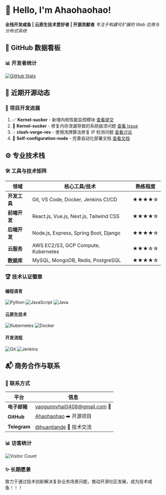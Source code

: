 # 👋 Hello, I'm Ahaohaohao!

**全栈开发咸鱼 | 云原生技术爱好者 | 开源贡献者**
_专注于构建可扩展的 Web 应用与分布式系统_

## 🚀 GitHub 数据看板

### 📊 开发者统计

[![GitHub Stats](https://github-readme-stats.vercel.app/api?username=Ahaohaohao&show_icons=true&theme=radical&count_private=true&hide_border=true&custom_title=我的GitHub概况&border_radius=10)](https://github.com/Ahaohaohao)

## 🌱 近期开源动态

### 🚧 项目开发进展

<!--START_SECTION:activity-->

1. ✅ **Kernel-sucker** - 新增内核性能监控模块
   [查看提交](https://github.com/Ahaohaohao/Kernel-sucker)
2. 🐛 **Kernel-sucker** - 修复内存泄漏导致的系统崩溃问题
   [查看 Issue](https://github.com/Ahaohaohao/Kernel-sucker/issues/12)
3. 💡 **clash-verge-rev** - 使用洗牌算法修复 IP 检测问题
   [查看讨论](https://github.com/clash-verge-rev/clash-verge-rev/discussions/45)
4. 📖 **Self-configuration-node** - 完善自动化部署文档
[查看文档](https://github.com/Ahaohaohao/Self-configuration-node/blob/main/README.md)
<!--END_SECTION:activity-->

## ⚙️ 专业技术栈

### 🛠️ 工具与技术矩阵

| 领域         | 核心工具/技术                           | 熟练程度 |
| ------------ | --------------------------------------- | -------- |
| **开发工具** | Git, VS Code, Docker, Jenkins CI/CD     | ★★★★☆    |
| **前端开发** | React.js, Vue.js, Next.js, Tailwind CSS | ★★★★☆    |
| **后端开发** | Node.js, Express, Spring Boot, Django   | ★★★★☆    |
| **云服务**   | AWS EC2/S3, GCP Compute, Kubernetes     | ★★★☆☆    |
| **数据库**   | MySQL, MongoDB, Redis, PostgreSQL       | ★★★★☆    |

### 🏆 技术认证徽章

#### 编程语言

![Python](https://img.shields.io/badge/Python-3.10+-3776AB?style=for-the-badge&logo=python&logoColor=white&label=主要语言)
![JavaScript](https://img.shields.io/badge/JavaScript-ES6+-F7DF1E?style=for-the-badge&logo=javascript&logoColor=black&label=前端主力)
![Java](https://img.shields.io/badge/Java-17-ED8B00?style=for-the-badge&logo=java&logoColor=white&label=企业级开发)

#### 云原生技术

![Kubernetes](https://img.shields.io/badge/Kubernetes-1.27+-326CE5?style=for-the-badge&logo=kubernetes&logoColor=white)
![Docker](https://img.shields.io/badge/Docker-2496ED?style=for-the-badge&logo=docker&logoColor=white)

#### 开发流程

![Git](https://img.shields.io/badge/Git-Flow-EC4D28?style=for-the-badge&logo=git&logoColor=white)
![Jenkins](https://img.shields.io/badge/Jenkins-2.300+-D24939?style=for-the-badge&logo=jenkins&logoColor=white)

## 📬 商务合作与联系

### 📧 联系方式

| 平台         | 信息                                                             |
| ------------ | ---------------------------------------------------------------- |
| **电子邮箱** | [yaogunnvhai0408@gmail.com](mailto:yaogunnvhai0408@gmail.com) 📩 |
| **GitHub**   | [Ahaohaohao](https://github.com/Ahaohaohao) ➡️ 开源项目          |
| **Telegram** | [@huantiande](https://t.me/huantiande) 📱 技术交流               |

### 📊 访客统计

![Visitor Count](https://profile-counter.glitch.me/Ahaohaohao/count.svg)

### ✨ 长期愿景

致力于通过技术创新解决复杂业务场景问题，推动开源社区发展，成为技术咸鱼！！！

